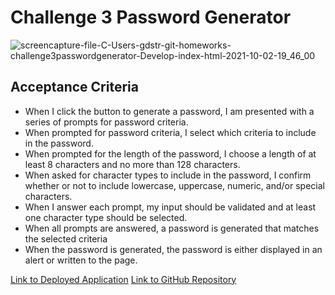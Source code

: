 # Challenge 3 Password Generator 
![screencapture-file-C-Users-gdstr-git-homeworks-challenge3passwordgenerator-Develop-index-html-2021-10-02-19_46_00](https://user-images.githubusercontent.com/90304692/135735560-4f741439-0041-41a7-92f2-5d7ba29af755.png)
## Acceptance Criteria
- When I click the button to generate a password, I am presented with a series of prompts for password criteria.
- When prompted for password criteria, I select which criteria to include in the password.
- When prompted for the length of the password, I choose a length of at least 8 characters and no more than 128 characters.
- When asked for character types to include in the password, I confirm whether or not to include lowercase, uppercase, numeric, and/or special characters.
- When I answer each prompt, my input should be validated and at least one character type should be selected.
- When all prompts are answered, a password is generated that matches the selected criteria
- When the password is generated, the password is either displayed in an alert or written to the page.

[Link to Deployed Application](https://gstrehlow.github.io/Challenge3PasswordGenerator/)
[Link to GitHub Repository](https://github.com/gstrehlow/Challenge3PasswordGenerator)
